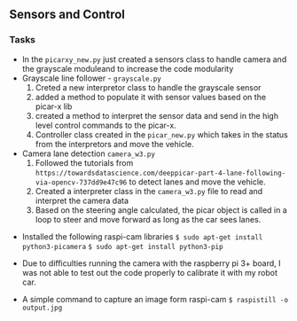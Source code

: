 ## Sensors and Control
### Tasks
* In the `picarxy_new.py` just created a sensors class to handle camera and the grayscale moduleand to increase the code modularity
* Grayscale line follower - `grayscale.py`
    1. Creted a new interpretor class to handle the grayscale sensor
    2. added a method to populate it with sensor values based on the picar-x lib
    3. created a method to interpret the sensor data and send in the high level control commands to the picar-x.
    4. Controller class created in the `picar_new.py` which takes in the status from the interpretors and move the vehicle.
* Camera lane detection `camera_w3.py`
    1. Followed the tutorials from `https://towardsdatascience.com/deeppicar-part-4-lane-following-via-opencv-737dd9e47c96` to detect lanes and move the vehicle.
    2. Created a interpreter class in the `camera_w3.py` file to read and interpret the camera data
    3. Based on the steering angle calculated, the picar object is called in a loop to steer and move forward as long as the car sees lanes.

- Installed the following raspi-cam libraries
`$ sudo apt-get install python3-picamera`
`$ sudo apt-get install python3-pip`

* Due to difficulties running the camera with the raspberry pi 3+ board, I was not able to test out the code properly to calibrate it with my robot car.

* A simple command to capture an image form raspi-cam
`$ raspistill -o output.jpg`
